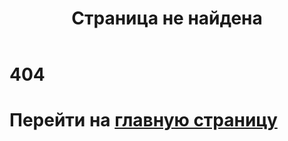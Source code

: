 ﻿---
title: Страница не найдена
main: false
submenu: false
layout: uni
---

<h1 class="uk-heading-xlarge">404</h1>
<h1 class="uk-heading-xlarge">Перейти на <a href="{% link index.md %}">главную страницу</a></h1>